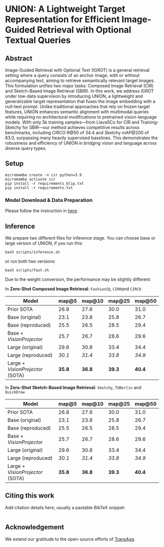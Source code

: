 # UNION: A Lightweight Target Representation for Efficient Image-Guided Retrieval with Optional Textual Queries 

## Abstract

Image-Guided Retrieval with Optional Text (IGROT) is a general retrieval setting where a query consists of an anchor image, with or without accompanying text, aiming to retrieve semantically relevant target images. This formulation unifies two major tasks: Composed Image Retrieval (CIR) and Sketch-Based Image Retrieval (SBIR). In this work, we address IGROT under low-data supervision by introducing UNION, a lightweight and generalizable target representation that fuses the image embedding with a null-text prompt. Unlike traditional approaches that rely on frozen target features, UNION enhances semantic alignment with multimodal queries while requiring no architectural modifications to pretrained vision-language models. With only 5k training samples—from LlavaSCo for CIR and Training-Sketchy for SBIR—our method achieves competitive results across benchmarks, including CIRCO R@50 of 34.4 and Sketchy mAP@200 of 83.0, surpassing many heavily supervised baselines. This demonstrates the robustness and efficiency of UNION in bridging vision and language across diverse query types.

## Setup
```
micromamba create -n cir python=3.9
micromamba activate cir
pip install -r requirements_blip.txt 
pip install -r requirements.txt
```

### Model Download & Data Preparation
Please follow the instruction in [here](https://github.com/google-deepmind/magiclens/blob/main/data/README.md).

## Inference
We prepare two different files for inference stage. You can choose base or large version of UNION, if you run this:
```
bash scripts/inference.sh
```
or run both two versions:   
```
bash scripts/fast.sh
```

Due to the weight conversion, the performance may be slightly different:

In **Zero-Shot Composed Image Retrieval**: `FashionIQ`, `CIRR`and `CIRCO`

| Model | map@5 | map@10 | map@25 | map@50 |
|----------|----------|----------|----------|----------|
| Prior SOTA | 26.8 | 27.6 | 30.0 | 31.0 |
| Base (original) | 23.1 | 23.8 | 25.8 | 26.7 |
| Base (reproduced) | 25.5 | 26.5 | 28.5 | 29.4 |
| Base + _VisionProjector_ | 25.7 | 26.7 | 28.6 | 29.6 |
| Large (original) | 29.6 | 30.8 | 33.4 | 34.4 |
| Large (reproduced) | _30.1_ | _31.4_ | _33.8_ | _34.9_ |
| Large + _VisionProjector_ (SOTA) | **35.8** | **36.8** | **39.3** | **40.4** |

In **Zero-Shot Sketch-Based Image Retrieval**: `Sketchy`, `TUBerlin` and `QuickDraw`

| Model | map@5 | map@10 | map@25 | map@50 |
|----------|----------|----------|----------|----------|
| Prior SOTA | 26.8 | 27.6 | 30.0 | 31.0 |
| Base (original) | 23.1 | 23.8 | 25.8 | 26.7 |
| Base (reproduced) | 25.5 | 26.5 | 28.5 | 29.4 |
| Base + _VisionProjector_ | 25.7 | 26.7 | 28.6 | 29.6 |
| Large (original) | 29.6 | 30.8 | 33.4 | 34.4 |
| Large (reproduced) | _30.1_ | _31.4_ | _33.8_ | _34.9_ |
| Large + _VisionProjector_ (SOTA) | **35.8** | **36.8** | **39.3** | **40.4** |

## Citing this work

Add citation details here, usually a pastable BibTeX snippet:

```latex

```

## Acknowledgement 

We extend our gratitude to the open-source efforts of [TransAgg](https://github.com/Code-kunkun/ZS-CIR). 
